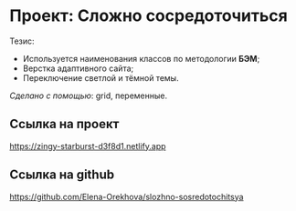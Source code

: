 # Проект: Сложно сосредоточиться  

Тезис:  
* Используется наименования классов по методологии __БЭМ__;  
* Верстка адаптивного сайта;  
* Переключение светлой и тёмной темы.  

_Сделано с помощью_: grid, переменные.  

## Ссылка на проект  
https://zingy-starburst-d3f8d1.netlify.app  

## Ссылка на github  
https://github.com/Elena-Orekhova/slozhno-sosredotochitsya
